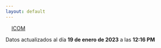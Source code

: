 ```yaml
---
layout: default
---
```

<a href="planes/ICOM/" style="padding: 1rem;">ICOM</a>
<p class_="text-center text-muted">Datos actualizados al día <b>19 de enero de 2023</b> a las <b>12:16 PM</b></p>